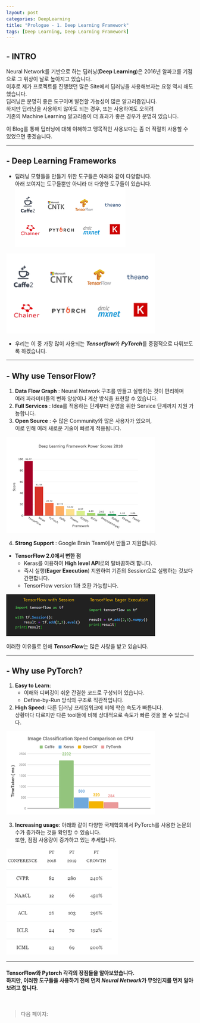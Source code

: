 ```yaml
---
layout: post
categories: DeepLearning
title: "Prologue - 1. Deep Learning Framework"
tags: [Deep Learning, Deep Learning Framework]
---
```


## - INTRO
Neural Network를 기반으로 하는 딥러닝(**Deep Learning**)은 2016년 알파고를 기점으로 그 위상이 날로 높아지고 있습니다.<br> 이후로 제가 프로젝트를 진행했던 많은 Site에서 딥러닝을 사용해보자는 요청 역시 쇄도했습니다. <br> 딥러닝은 분명히 좋은 도구이며 발전할 가능성이 많은 알고리즘입니다. <br> 하지만 딥러닝을 사용하지 않아도 되는 경우, 또는 사용하여도 오히려 <br> 기존의 Machine Learning 알고리즘이 더 효과가 좋은 경우가 분명히 있습니다.
<br>

이 Blog를 통해 딥러닝에 대해 이해하고 맹목적인 사용보다는 좀 더 적절히 사용할 수 있었으면 좋겠습니다. 

---

## - Deep Learning Frameworks

- 딥러닝 모형들을 만들기 위한 도구들은 아래와 같이 다양합니다. <br> 아래 보여지는 도구들뿐만 아니라 더 다양한 도구들이 있습니다.<br>
    ![](https://github.com/dudrnjs1391/dudrnjs1391.github.io/blob/master/_posts/img/prologue-1-0.png?raw=true)

<p>
<img src = https://github.com/dudrnjs1391/dudrnjs1391.github.io/blob/master/_posts/img/prologue-1-0.png?raw=true width=400>
</p>
    

* 우리는 이 중 가장 많이 사용되는 ***Tensorflow***와 ***PyTorch***를 중점적으로 다뤄보도록 하겠습니다.

---

## - Why use TensorFlow?

1. **Data Flow Graph** : Neural Network 구조를 만들고 실행하는 것이 편리하며 <br> 여러 파라미터들의 변화 양상이나 계산 방식을 표현할 수 있습니다.
2. **Full Services** : Idea를 적용하는 단계부터 운영을 위한 Service 단계까지 지원 가능합니다.
3. **Open Source** : 수 많은 Community와 많은 사용자가 있으며,<br> 이로 인해 여러 새로운 기술이 빠르게 적용됩니다. 

<a href = https://github.com/dudrnjs1391/dudrnjs1391.github.io/blob/master/_posts/imgs/prologue-1-1>
<img src = https://github.com/dudrnjs1391/dudrnjs1391.github.io/blob/master/_posts/imgs/prologue-1-1.png?raw=true width='400px'>
</a>

4. **Strong Support** : Google Brain Team에서 만들고 지원합니다.

- **TensorFlow 2.0에서 변한 점**
    - Keras를 이용하여 **High level API**로의 탈바꿈하려 합니다.
    - 즉시 실행(**Eager Execution**) 지원하여 기존의 Session으로 실행하는 것보다 간편합니다.
    - TensorFlow version 1과 호환 가능합니다.

<a href = https://github.com/dudrnjs1391/dudrnjs1391.github.io/blob/master/_posts/imgs/prologue-1-2>
<img src = https://github.com/dudrnjs1391/dudrnjs1391.github.io/blob/master/_posts/imgs/prologue-1-2.png?raw=true width='400px'>
</a>


이러한 이유들로 인해 ***TensorFlow***는 많은 사랑을 받고 있습니다.

---

## - Why use PyTorch?

1. **Easy to Learn**: 
    - 이해와 디버깅이 쉬운 간결한 코드로 구성되어 있습니다.
    - Define-by-Run 방식의 구조로 직관적입니다.
2. **High Speed**: 다른 딥러닝 프레임워크에 비해 학습 속도가 빠릅니다.<br> 상황마다 다르지만 다른 tool들에 비해 상대적으로 속도가 빠른 것을 볼 수 있습니다.

<a href = https://github.com/dudrnjs1391/dudrnjs1391.github.io/blob/master/_posts/imgs/prologue-1-3>
<img src = https://github.com/dudrnjs1391/dudrnjs1391.github.io/blob/master/_posts/imgs/prologue-1-3.png?raw=true width='400px'>
</a>


3. **Increasing usage**: 아래와 같이 다양한 국제학회에서 PyTorch를 사용한 논문의 수가 증가하는 것을 확인할 수 있습니다.<br> 또한, 점점 사용량이 증가하고 있는 추세입니다.

<a href = https://github.com/dudrnjs1391/dudrnjs1391.github.io/blob/master/_posts/imgs/prologue-1-4>
<img src = https://github.com/dudrnjs1391/dudrnjs1391.github.io/blob/master/_posts/imgs/prologue-1-4.png?raw=true width='300px'>
</a>


---

#### TensorFlow와 Pytorch 각각의 장점들을 알아보았습니다.<br> 하지만, 이러한 도구들을 사용하기 전에 먼저 ***Neural Network***가 무엇인지를 먼저 알아보려고 합니다.
<br>

> 다음 페이지: 
